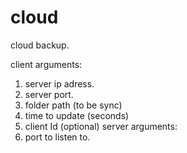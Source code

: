 # cloud
cloud backup.

client arguments:
1. server ip adress.
2. server port.
3. folder path (to be sync) 
4. time to update (seconds)
5. client Id (optional)
server arguments:
1. port to listen to. 

